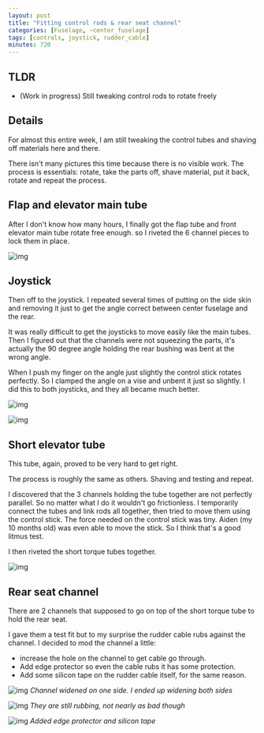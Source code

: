 ```yaml
---
layout: post
title: "Fitting control rods & rear seat channel"
categories: [Fuselage, ~center_fuselage]
tags: [controls, joystick, rudder_cable]
minutes: 720
---
```


## TLDR

- (Work in progress) Still tweaking control rods to rotate freely

## Details

For almost this entire week, I am still tweaking the control tubes and shaving off materials here and there.

There isn't many pictures this time because there is no visible work. The process is essentials: rotate, take the parts off, shave material, put it back, rotate and repeat the process.

## Flap and elevator main tube

After I don't know how many hours, I finally got the flap tube and front elevator main tube rotate free enough. so I riveted the 6 channel pieces to lock them in place.

![img](https://lh3.googleusercontent.com/pw/AP1GczPW_2dOwXqn75ATMLPBH_P5QxOhXDaTPq6RHVINeIrPe5LYwvpuxT5jDTIi65UMTWqA0Qi0BX57RgpQuysgDjl6AS4CuMSnCp_aItFbuwIMsSiyYH85_SjLMfkrAjYnRcJZ71o2CP1ZCVdcpz7sy8hjgA=w2174-h2888-s-no-gm?authuser=3)

## Joystick

Then off to the joystick. I repeated several times of putting on the side skin and removing it just to get the angle correct between center fuselage and the rear.

It was really difficult to get the joysticks to move easily like the main tubes. Then I figured out that the channels were not squeezing the parts, it's actually the 90 degree angle holding the rear bushing was bent at the wrong angle.

When I push my finger on the angle just slightly the control stick rotates perfectly. So I clamped the angle on a vise and unbent it just so slightly. I did this to both joysticks, and they all became much better.

![img](https://lh3.googleusercontent.com/pw/AP1GczOsoEb_ahFcsiFmxGqNMmCsfweK7QrKgam5L2l0auJh98qyl70cegaE7UNltDZhsizGOIqRclYcnzUYkykFHfVZB-g-keMlklDh-2mWB3AWiZlRm9bahL6khD730cMUkJk_5TjGrmTSOgklCdPqsMwQdw=w3836-h2888-s-no-gm?authuser=3)

![img](https://lh3.googleusercontent.com/pw/AP1GczNv3QpZng-m78bawkUV4QHtfoL0IGePyMj665rd_Xg3WqbsPOL7CvHD5y9C_fpLOBlUGP5qb73uHNfjF3cWI8iwujI1P176vHMd4PKUgwnEBKb_Aaop5ZneyfGVhO9SoczkQuX-tqaKqiq4hKa8rmCvJg=w3836-h2888-s-no-gm?authuser=3)

## Short elevator tube

This tube, again, proved to be very hard to get right.

The process is roughly the same as others. Shaving and testing and repeat.

I discovered that the 3 channels holding the tube together are not perfectly parallel. So no matter what I do it wouldn't go frictionless. I temporarily connect the tubes and link rods all together, then tried to move them using the control stick. The force needed on the control stick was tiny. Aiden (my 10 months old) was even able to move the stick. So I think that's a good litmus test.

I then riveted the short torque tubes together.

![img](https://lh3.googleusercontent.com/pw/AP1GczMHA0JhbLHVbHgflhdN6P0rPiwfB5K07qRJYTU39fS2NFf40UfNsG3GBagqZm0fvxUGyYvzrrWsaquEpseHhA1X_Z3ppnaFQ1dWPUQuHN0prq82w5eNSR9esWkb8eX26q85zjJQcM9AeoegpdmO-GgcUA=w3836-h2888-s-no-gm?authuser=3)

## Rear seat channel

There are 2 channels that supposed to go on top of the short torque tube to hold the rear seat.

I gave them a test fit but to my surprise the rudder cable rubs against the channel. I decided to mod the channel a little:

- increase the hole on the channel to get cable go through.
- Add edge protector so even the cable rubs it has some protection.
- Add some silicon tape on the rudder cable itself, for the same reason.

![img](https://lh3.googleusercontent.com/pw/AP1GczNfMyFFL7yqZEVuk1nOmekIS6Jn6kGzxwatpv6nAxuRAp6xxvFjQ0P7Xo2N6GXr8J0DOtKci0UtwnwK55dD2G0zonfJ_EtZySZGxVq3LDNWtanPL6elXmp_NSD-XaGBT2K05vTLHonxljAo0Vdh_a_I6w=w2174-h2888-s-no-gm?authuser=3)
_Channel widened on one side. I ended up widening both sides_

![img](https://lh3.googleusercontent.com/pw/AP1GczOkWc-jbGBfK0buX9jDNHckoYo298KaW1rXdCiIKXsSkSLdwS2dl2ILCfmeC-fJm4aXMW-T8MBfX7KO4kRGvjtJ_pn8QqbIMsBKMnM1SmfBCrjpY1NSK5MmxoOjWgf-ae3H8EB7lN13C4P2-kMBW_EIWg=w2174-h2888-s-no-gm?authuser=3)
_They are still rubbing, not nearly as bad though_

![img](https://lh3.googleusercontent.com/pw/AP1GczPG-R19dDzDgh-krbQbBGol-0G_VfJw8KAobv6qp2FMaB-4EdexOOaW1gmLMrYDyVANJPp_X6ZiBURhLMRqKTfzh34-rulLteg7TKxFG3K6E2Hu1KbDEC_sZamytJnbAPKKflnXgkLuZiwSFUYVzodihA=w2174-h2888-s-no-gm?authuser=3)
_Added edge protector and silicon tape_
